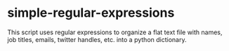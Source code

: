# simple-regular-expressions
This script uses regular expressions to organize a flat text file with names, job titles, emails, twitter handles, etc. into a python dictionary. 
